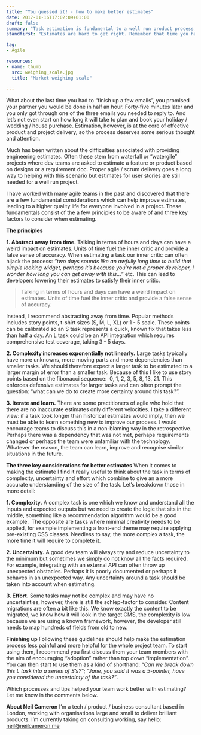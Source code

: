 ```yaml
---
title: "You guessed it! - how to make better estimates"
date: 2017-01-16T17:02:09+01:00
draft: false
summary: "Task estimation is fundamental to a well run product process, here's how you can do it better."
standfirst: "Estimates are hard to get right. Remember that time you had to clean the house, you thought you could get it done in “an hour or so” and it took half a day?"

tag: 
- Agile

resources:
- name: thumb
  src: weighing_scale.jpg
  title: "Market weighing scale"
  
---
```

What about the last time you had to “finish up a few emails”, you promised your partner you would be done in half an hour. Forty-five minutes later and you only got through one of the three emails you needed to reply to. And let’s not even start on how long it will take to plan and book your holiday / wedding / house purchase. Estimation, however, is at the core of effective product and project delivery, so the process deserves some serious thought and attention. 

Much has been written about the difficulties associated with providing engineering estimates. Often these stem from waterfall or “watergile” projects where dev teams are asked to estimate a feature or product based on designs or a requirement doc. Proper agile / scrum delivery goes a long way to helping with this scenario but estimates for user stories are still needed for a well run project.

I have worked with many agile teams in the past and discovered that there are a few fundamental considerations which can help improve estimates, leading to a higher quality life for everyone involved in a project. These fundamentals consist of the a few principles to be aware of and three key factors to consider when estimating.

**The principles**

**1\. Abstract away from time.** 
Talking in terms of hours and days can have a weird impact on estimates. Units of time fuel the inner critic and provide a false sense of accuracy. When estimating a task our inner critic can often hijack the process: _“two days sounds like an awfully long time to build that simple looking widget, perhaps it’s because you’re not a proper developer, I wonder how long you can get away with this...”_ etc. This can lead to developers lowering their estimates to satisfy their inner critic.

> Talking in terms of hours and days can have a weird impact on estimates. Units of time fuel the inner critic and provide a false sense of accuracy.

Instead, I recommend abstracting away from time. Popular methods includes story points, t-shirt sizes (S, M, L, XL) or 1 - 5 scale. These points can be calibrated so an S task represents a quick, known fix that takes less than half a day. An L task could be an API integration which requires comprehensive test coverage, taking 3 - 5 days.

**2\. Complexity increases exponentially not linearly.** 
Large tasks typically have more unknowns, more moving parts and more dependencies than smaller tasks. We should therefore expect a larger task to be estimated to a larger margin of error than a smaller task. Because of this I like to use story points based on the fibonacci sequence:  0, 1, 2, 3, 5, 8, 13, 21\. This enforces defensive estimates for larger tasks and can often prompt the question: “what can we do to create more certainty around this task?”.

**3\. Iterate and learn.** 
There are some practitioners of agile who hold that there are no inaccurate estimates only different velocities. I take a different view: if a task took longer than historical estimates would imply, then we must be able to learn something new to improve our process. I would encourage teams to discuss this in a non-blaming way in the retrospective. Perhaps there was a dependency that was not met, perhaps requirements changed or perhaps the team were unfamiliar with the technology. Whatever the reason, the team can learn, improve and recognise similar situations in the future.

**The three key considerations for better estimates**
When it comes to making the estimate I find it really useful to think about the task in terms of complexity, uncertainty and effort which combine to give an a more accurate understanding of the size of the task. Let’s breakdown those in more detail:

**1\. Complexity.** A complex task is one which we know and understand all the inputs and expected outputs but we need to create the logic that sits in the middle, something like a recommendation algorithm would be a good example.  The opposite are tasks where minimal creativity needs to be applied, for example implementing a front-end theme may require applying pre-existing CSS classes. Needless to say, the more complex a task, the more time it will require to complete it.

**2\. Uncertainty.** A good dev team will always try and reduce uncertainty to the minimum but sometimes we simply do not know all the facts required. For example, integrating with an external API can often throw up unexpected obstacles. Perhaps it is poorly documented or perhaps it behaves in an unexpected way. Any uncertainty around a task should be taken into account when estimating.

**3\. Effort.** Some tasks may not be complex and may have no uncertainties, however, there is still the schlep-factor to consider. Content migrations are often a bit like this. We know exactly the content to be migrated, we know how it will look in the target CMS, the complexity is low because we are using a known framework, however, the developer still needs to map hundreds of fields from old to new.

**Finishing up**
Following these guidelines should help make the estimation process less painful and more helpful for the whole project team. To start using them, I recommend you first discuss them your team members with the aim of encouraging “adoption” rather than top down “implementation”. You can then start to use them as a kind of shorthand: _“Can we break down this L task into a series of S’s?”_; _“Jane, you said it was a 5-pointer, have you considered the uncertainty of the task?”_.

Which processes and tips helped your team work better with estimating? Let me know in the comments below.

**About Neil Cameron**
I’m a tech / product / business consultant based in London, working with organisations large and small to deliver brilliant products. I’m currently taking on consulting working, say hello: [neil@neilcameron.me](mailto:neil@neilcameron.me)
